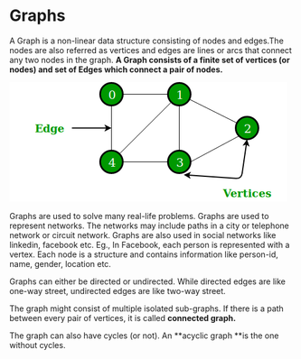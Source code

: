 # Graphs

A Graph is a non-linear data structure consisting of nodes and edges.The nodes are also referred as vertices and edges are lines or arcs that connect any two nodes in the graph. **A Graph consists of a finite set of vertices (or nodes) and set of Edges which connect a pair of nodes.**

![](<../../.gitbook/assets/image (2).png>)

Graphs are used to solve many real-life problems. Graphs are used to represent networks. The networks may include paths in a city or telephone network or circuit network. Graphs are also used in social networks like linkedin, facebook etc. Eg., In Facebook, each person is represented with a vertex. Each node is a structure and contains information like person-id, name, gender, location etc.

Graphs can either be directed or undirected. While directed edges are like one-way street, undirected edges are like two-way street.

The graph might consist of multiple isolated sub-graphs. If there is a path between every pair of vertices, it is called **connected graph.**

The graph can also have cycles (or not). An **acyclic graph **is the one without cycles.





